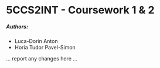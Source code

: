 # 5CCS2INT - Coursework 1 & 2
##### Authors: 
* Luca-Dorin Anton
* Horia Tudor Pavel-Simon

... report any changes here ...


